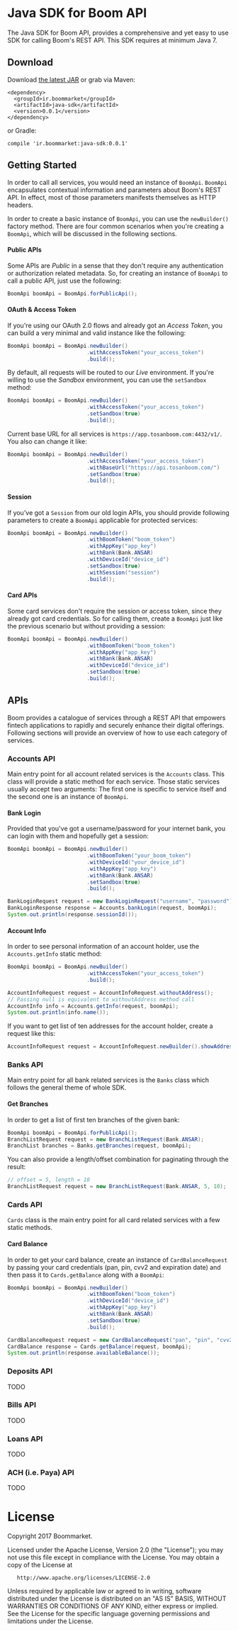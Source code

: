 Java SDK for Boom API
=====================
The Java SDK for Boom API, provides a comprehensive and yet easy to use SDK for calling Boom's REST API. This SDK requires
at minimum Java 7.

Download
--------
Download [the latest JAR][latest-jar] or grab via Maven:


    <dependency>
      <groupId>ir.boommarket</groupId>
      <artifactId>java-sdk</artifactId>
      <version>0.0.1</version>
    </dependency>

or Gradle:

    compile 'ir.boommarket:java-sdk:0.0.1'

Getting Started
--------
In order to call all services, you would need an instance of `BoomApi`. `BoomApi` encapsulates contextual information and parameters
about Boom's REST API. In effect, most of those parameters manifests themselves as HTTP headers.

In order to create a basic instance of `BoomApi`, you can use the `newBuilder()` factory method. There are four common scenarios
when you're creating a `BoomApi`, which will be discussed in the following sections.

#### Public APIs
Some APIs are *Public* in a sense that they don't require any authentication or authorization related metadata. So, for creating
an instance of `BoomApi` to call a public API, just use the following:
```java
BoomApi boomApi = BoomApi.forPublicApi();
```

#### OAuth & Access Token
If you're using our OAuth 2.0 flows and already got an *Access Token*, you can build a very minimal and valid instance like
the following:
```java
BoomApi boomApi = BoomApi.newBuilder()
                         .withAccessToken("your_access_token")
                         .build();
```
By default, all requests will be routed to our *Live* environment. If you're willing to use the *Sandbox* environment, you
can use the `setSandbox` method:
```java
BoomApi boomApi = BoomApi.newBuilder()
                         .withAccessToken("your_access_token")
                         .setSandbox(true)
                         .build();
```
Current base URL for all services is `https://app.tosanboom.com:4432/v1/`. You also can change it like:
```java
BoomApi boomApi = BoomApi.newBuilder()
                         .withAccessToken("your_access_token")
                         .withBaseUrl("https://api.tosanboom.com/")
                         .setSandbox(true)
                         .build();
```

#### Session
If you've got a `Session` from our old login APIs, you should provide following parameters to create a `BoomApi` applicable
for protected services:
```java
BoomApi boomApi = BoomApi.newBuilder()
                         .withBoomToken("boom_token")
                         .withAppKey("app_key")
                         .withBank(Bank.ANSAR)
                         .withDeviceId("device_id")
                         .setSandbox(true)
                         .withSession("session")
                         .build();
```
#### Card APIs
Some card services don't require the session or access token, since they already got card credentials. So for calling them, create a
`BoomApi` just like the previous scenario but without providing a session:
```java
BoomApi boomApi = BoomApi.newBuilder()
                         .withBoomToken("boom_token")
                         .withAppKey("app_key")
                         .withBank(Bank.ANSAR)
                         .withDeviceId("device_id")
                         .setSandbox(true)
                         .build();
```
APIs
--------
Boom provides a catalogue of services through a REST API that empowers fintech applications to rapidly and securely
enhance their digital offerings. Following sections will provide an overview of how to use each category of services.

### Accounts API
Main entry point for all account related services is the `Accounts` class. This class will provide a static method for 
each service. Those static services usually accept two arguments: The first one is specific to service itself and the
second one is an instance of `BoomApi`.

#### Bank Login
Provided that you've got a username/password for your internet bank, you can login with them and hopefully get a
session:
```java
BoomApi boomApi = BoomApi.newBuilder()
                         .withBoomToken("your_boom_token")
                         .withDeviceId("your_device_id")
                         .withAppKey("app_key")
                         .withBank(Bank.ANSAR)
                         .setSandbox(true)
                         .build();

BankLoginRequest request = new BankLoginRequest("username", "password");
BankLoginResponse response = Accounts.bankLogin(request, boomApi);
System.out.println(response.sessionId());
```

#### Account Info
In order to see personal information of an account holder, use the `Accounts.getInfo` static method:
```java
BoomApi boomApi = BoomApi.newBuilder()
                         .withAccessToken("your_access_token")
                         .build();

AccountInfoRequest request = AccountInfoRequest.withoutAddress(); 
// Passing null is equivalent to withoutAddress method call
AccountInfo info = Accounts.getInfo(request, boomApi);
System.out.println(info.name());
```
If you want to get list of ten addresses for the account holder, create a request like this:
```java
AccountInfoRequest request = AccountInfoRequest.newBuilder().showAddresses().withLength(10).build();
```

### Banks API
Main entry point for all bank related services is the `Banks` class which follows the general theme of whole SDK.

#### Get Branches
In order to get a list of first ten branches of the given bank:
```java
BoomApi boomApi = BoomApi.forPublicApi();
BranchListRequest request = new BranchListRequest(Bank.ANSAR);
BranchList branches = Banks.getBranches(request, boomApi);
```
You can also provide a length/offset combination for paginating through the result:
```java
// offset = 5, length = 10
BranchListRequest request = new BranchListRequest(Bank.ANSAR, 5, 10);
```

### Cards API
`Cards` class is the main entry point for all card related services with a few static methods.

#### Card Balance
In order to get your card balance, create an instance of `CardBalanceRequest` by passing your card credentials (pan, 
pin, cvv2 and expiration date) and then pass it to `Cards.getBalance` along with a `BoomApi`:
```java
BoomApi boomApi = BoomApi.newBuilder()
                         .withBoomToken("boom_token")
                         .withDeviceId("device_id")
                         .withAppKey("app_key")
                         .withBank(Bank.ANSAR)
                         .setSandbox(true)
                         .build();

CardBalanceRequest request = new CardBalanceRequest("pan", "pin", "cvv2", "expiration_date");
CardBalance response = Cards.getBalance(request, boomApi);
System.out.println(response.availableBalance());
```

### Deposits API
TODO

### Bills API
TODO

### Loans API
TODO

### ACH (i.e. Paya) API
TODO

License
=======
   Copyright 2017 Boommarket.

   Licensed under the Apache License, Version 2.0 (the "License");
   you may not use this file except in compliance with the License.
   You may obtain a copy of the License at

       http://www.apache.org/licenses/LICENSE-2.0

   Unless required by applicable law or agreed to in writing, software
   distributed under the License is distributed on an "AS IS" BASIS,
   WITHOUT WARRANTIES OR CONDITIONS OF ANY KIND, either express or implied.
   See the License for the specific language governing permissions and
   limitations under the License.
   
[latest-jar]: https://search.maven.org/remote_content?g=ir.boommarket&a=java-sdk&v=LATEST